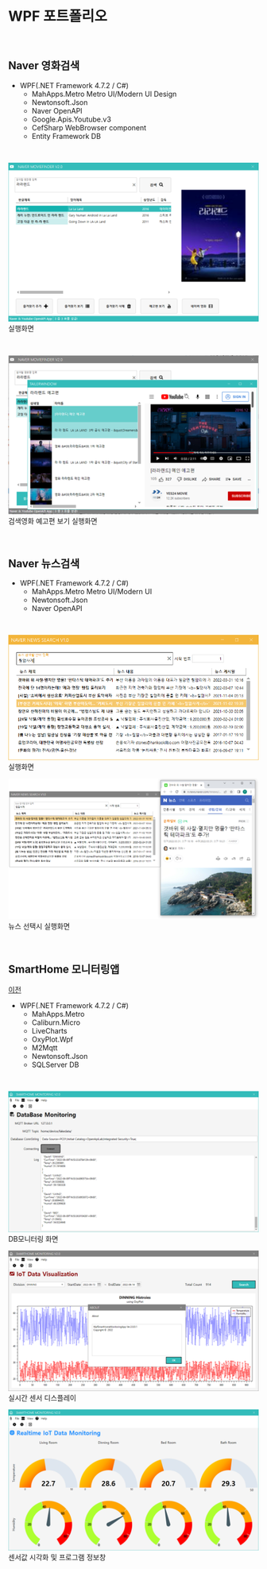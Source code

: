 # WPF 포트폴리오

<br/>

## Naver 영화검색
- WPF(.NET Framework 4.7.2 / C#)
  - MahApps.Metro Metro UI/Modern UI Design
  - Newtonsoft.Json
  - Naver OpenAPI
  - Google.Apis.Youtube.v3
  - CefSharp WebBrowser component 
  - Entity Framework DB

<br/>

![NaverMovieFinder](https://github.com/yun10002/StudyWpf/blob/main/capture/lalaland.png?raw=true)
실행화면

<br/>

![YoutubePlay](https://github.com/yun10002/StudyWpf/blob/main/capture/youtube_trailer.png?raw=true)
검색영화 예고편 보기 실행화면

<br/>

## Naver 뉴스검색
- WPF(.NET Framework 4.7.2 / C#)
  - MahApps.Metro Metro UI/Modern UI
  - Newtonsoft.Json
  - Naver OpenAPI

<br/>

![NaverNewsSearch](https://github.com/yun10002/StudyWpf/blob/main/capture/naver_newsSearch.PNG?raw=true)<br>실행화면

![NaverNewsSearch](https://github.com/yun10002/StudyWpf/blob/main/capture/naver_newSearch2.PNG?raw=true)
뉴스 선택시 실행화면

<br/>

## SmartHome 모니터링앱
[이전](https://github.com/yun10002/StudyWpf)
- WPF(.NET Framework 4.7.2 / C#)
  - MahApps.Metro
  - Caliburn.Micro
  - LiveCharts
  - OxyPlot.Wpf
  - M2Mqtt
  - Newtonsoft.Json
  - SQLServer DB

<br/>

![SmartHomeMonitoring](https://github.com/yun10002/StudyWpf/blob/main/capture/DB_monitoring.png?raw=true)
DB모니터링 화면

![RealtimeView](https://raw.githubusercontent.com/yun10002/StudyWpf/main/capture/history.png)
실시간 센서 디스플레이

![HistoryView](https://raw.githubusercontent.com/yun10002/StudyWpf/main/capture/realtime.png)
센서값 시각화 및 프로그램 정보창
